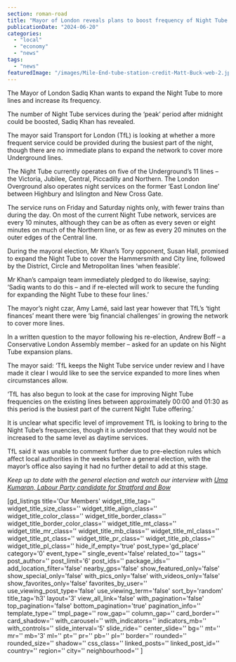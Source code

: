 ```yaml
---
section: roman-road
title: "Mayor of London reveals plans to boost frequency of Night Tube at peak times"
publicationDate: "2024-06-20"
categories: 
  - "local"
  - "economy"
  - "news"
tags: 
  - "news"
featuredImage: "/images/Mile-End-tube-station-credit-Matt-Buck-web-2.jpg"
---
```


The Mayor of London Sadiq Khan wants to expand the Night Tube to more lines and increase its frequency. 

The number of Night Tube services during the ‘peak’ period after midnight could be boosted, Sadiq Khan has revealed.

The mayor said Transport for London (TfL) is looking at whether a more frequent service could be provided during the busiest part of the night, though there are no immediate plans to expand the network to cover more Underground lines.

The Night Tube currently operates on five of the Underground’s 11 lines – the Victoria, Jubilee, Central, Piccadilly and Northern. The London Overground also operates night services on the former ‘East London line’ between Highbury and Islington and New Cross Gate.

The service runs on Friday and Saturday nights only, with fewer trains than during the day. On most of the current Night Tube network, services are every 10 minutes, although they can be as often as every seven or eight minutes on much of the Northern line, or as few as every 20 minutes on the outer edges of the Central line.

During the mayoral election, Mr Khan’s Tory opponent, Susan Hall, promised to expand the Night Tube to cover the Hammersmith and City line, followed by the District, Circle and Metropolitan lines ‘when feasible’.

Mr Khan’s campaign team immediately pledged to do likewise, saying: ‘Sadiq wants to do this – and if re-elected will work to secure the funding for expanding the Night Tube to these four lines.’

The mayor’s night czar, Amy Lamé, said last year however that TfL’s ‘tight finances’ meant there were ‘big financial challenges’ in growing the network to cover more lines.

In a written question to the mayor following his re-election, Andrew Boff – a Conservative London Assembly member – asked for an update on his Night Tube expansion plans.

The mayor said: ‘TfL keeps the Night Tube service under review and I have made it clear I would like to see the service expanded to more lines when circumstances allow.

‘TfL has also begun to look at the case for improving Night Tube frequencies on the existing lines between approximately 00:00 and 01:30 as this period is the busiest part of the current Night Tube offering.’

It is unclear what specific level of improvement TfL is looking to bring to the Night Tube’s frequencies, though it is understood that they would not be increased to the same level as daytime services.

TfL said it was unable to comment further due to pre-election rules which affect local authorities in the weeks before a general election, with the mayor’s office also saying it had no further detail to add at this stage.

  
_Keep up to date with the general election and watch our interview with_ [_Uma Kumaran, Labour Party candidate for Stratford and Bow_](https://romanroadlondon.com/uma-kumaran-labour-party-candidate-stratford-bow-interview/)

\[gd\_listings title='Our Members' widget\_title\_tag='' widget\_title\_size\_class='' widget\_title\_align\_class='' widget\_title\_color\_class='' widget\_title\_border\_class='' widget\_title\_border\_color\_class='' widget\_title\_mt\_class='' widget\_title\_mr\_class='' widget\_title\_mb\_class='' widget\_title\_ml\_class='' widget\_title\_pt\_class='' widget\_title\_pr\_class='' widget\_title\_pb\_class='' widget\_title\_pl\_class='' hide\_if\_empty='true' post\_type='gd\_place' category='0' event\_type='' single\_event='false' related\_to='' tags='' post\_author='' post\_limit='6' post\_ids='' package\_ids='' add\_location\_filter='false' nearby\_gps='false' show\_featured\_only='false' show\_special\_only='false' with\_pics\_only='false' with\_videos\_only='false' show\_favorites\_only='false' favorites\_by\_user='' use\_viewing\_post\_type='false' use\_viewing\_term='false' sort\_by='random' title\_tag='h3' layout='3' view\_all\_link='false' with\_pagination='false' top\_pagination='false' bottom\_pagination='true' pagination\_info='' template\_type='' tmpl\_page='' row\_gap='' column\_gap='' card\_border='' card\_shadow='' with\_carousel='' with\_indicators='' indicators\_mb='' with\_controls='' slide\_interval='5' slide\_ride='' center\_slide='' bg='' mt='' mr='' mb='3' ml='' pt='' pr='' pb='' pl='' border='' rounded='' rounded\_size='' shadow='' css\_class='' linked\_posts='' linked\_post\_id='' country='' region='' city='' neighbourhood='' \]
